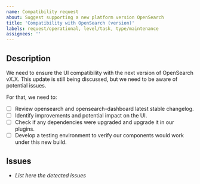 ```yaml
---
name: Compatibility request
about: Suggest supporting a new platform version OpenSearch
title: 'Compatibility with OpenSearch (version)'
labels: request/operational, level/task, type/maintenance
assignees: ''
---
```


## Description

We need to ensure the UI compatibility with the next version of OpenSearch vX.X.
This update is still being discussed, but we need to be aware of potential issues.

For that, we need to:

- [ ] Review opensearch and opensearch-dashboard latest stable changelog.
- [ ] Identify improvements and potential impact on the UI.
- [ ] Check if any dependencies were upgraded and upgrade it in our plugins.
- [ ] Develop a testing environment to verify our components would work under this new build.

## Issues

- _List here the detected issues_
